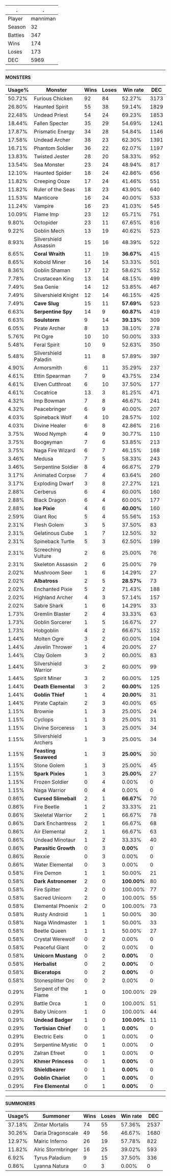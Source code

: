 .|.
|-|-
Player|manniman
Season|32
Battles|347
Wins|174
Loses|173
DEC|5969

---
**MONSTERS**

Usage%|Monster|Wins|Loses|Win rate|DEC|
-|-|-|-|-|-|
50.72%|Furious Chicken|92|84|52.27%|3173|
26.80%|Haunted Spirit|55|38|59.14%|1829|
22.48%|Undead Priest|54|24|69.23%|1853|
18.44%|Fallen Specter|35|29|54.69%|1241|
17.87%|Prismatic Energy|34|28|54.84%|1146|
17.58%|Undead Archer|38|23|62.30%|1391|
16.71%|Phantom Soldier|36|22|62.07%|1197|
13.83%|Twisted Jester|28|20|58.33%|952|
13.54%|Sea Monster|23|24|48.94%|817|
12.10%|Haunted Spider|18|24|42.86%|656|
11.82%|Creeping Ooze|17|24|41.46%|551|
11.82%|Ruler of the Seas|18|23|43.90%|640|
11.53%|Manticore|16|24|40.00%|533|
11.24%|Vampire|16|23|41.03%|545|
10.09%|Flame Imp|23|12|65.71%|751|
9.80%|Octopider|23|11|67.65%|816|
9.22%|Goblin Mech|13|19|40.62%|523|
8.93%|Silvershield Assassin|15|16|48.39%|522|
8.65%|**Coral Wraith**|11|19|**36.67%**|415|
8.65%|Kobold Miner|16|14|53.33%|501|
8.36%|Goblin Shaman|17|12|58.62%|552|
7.78%|Crustacean King|13|14|48.15%|499|
7.49%|Sea Genie|14|12|53.85%|467|
7.49%|Silvershield Knight|12|14|46.15%|425|
7.49%|**Cave Slug**|15|11|**57.69%**|523|
6.63%|**Serpentine Spy**|14|9|**60.87%**|419|
6.63%|**Soulstorm**|9|14|**39.13%**|309|
6.05%|Pirate Archer|8|13|38.10%|278|
5.76%|Pit Ogre|10|10|50.00%|333|
5.48%|Feral Spirit|10|9|52.63%|350|
5.48%|Silvershield Paladin|11|8|57.89%|397|
4.90%|Armorsmith|6|11|35.29%|237|
4.61%|Ettin Spearman|7|9|43.75%|234|
4.61%|Elven Cutthroat|6|10|37.50%|177|
4.61%|Cocatrice|13|3|81.25%|471|
4.32%|Imp Bowman|7|8|46.67%|241|
4.32%|Peacebringer|6|9|40.00%|207|
4.03%|Spineback Wolf|4|10|28.57%|102|
4.03%|Divine Healer|6|8|42.86%|216|
3.75%|Wood Nymph|4|9|30.77%|110|
3.75%|Boogeyman|7|6|53.85%|213|
3.75%|Naga Fire Wizard|6|7|46.15%|168|
3.46%|Medusa|7|5|58.33%|243|
3.46%|Serpentine Soldier|8|4|66.67%|279|
3.17%|Animated Corpse|7|4|63.64%|260|
3.17%|Exploding Dwarf|3|8|27.27%|121|
2.88%|Cerberus|6|4|60.00%|160|
2.88%|Black Dragon|6|4|60.00%|177|
2.88%|**Ice Pixie**|4|6|**40.00%**|160|
2.59%|Giant Roc|5|4|55.56%|153|
2.31%|Flesh Golem|3|5|37.50%|83|
2.31%|Gelatinous Cube|1|7|12.50%|32|
2.31%|Spineback Turtle|5|3|62.50%|199|
2.31%|Screeching Vulture|2|6|25.00%|76|
2.31%|Skeleton Assassin|2|6|25.00%|79|
2.02%|Mushroom Seer|1|6|14.29%|27|
2.02%|**Albatross**|2|5|**28.57%**|73|
2.02%|Enchanted Pixie|5|2|71.43%|188|
2.02%|Highland Archer|4|3|57.14%|157|
2.02%|Sabre Shark|1|6|14.29%|33|
1.73%|Gremlin Blaster|2|4|33.33%|63|
1.73%|Goblin Sorcerer|1|5|16.67%|27|
1.73%|Hobgoblin|4|2|66.67%|152|
1.44%|Molten Ogre|3|2|60.00%|104|
1.44%|Javelin Thrower|1|4|20.00%|27|
1.44%|Clay Golem|3|2|60.00%|83|
1.44%|Silvershield Warrior|3|2|60.00%|99|
1.44%|Spirit Miner|3|2|60.00%|125|
1.44%|**Death Elemental**|3|2|**60.00%**|125|
1.44%|**Goblin Thief**|1|4|**20.00%**|31|
1.44%|Pirate Captain|2|3|40.00%|65|
1.15%|Brownie|1|3|25.00%|24|
1.15%|Cyclops|1|3|25.00%|31|
1.15%|Divine Sorceress|1|3|25.00%|34|
1.15%|Silvershield Archers|1|3|25.00%|34|
1.15%|**Feasting Seaweed**|1|3|**25.00%**|30|
1.15%|Stone Golem|1|3|25.00%|45|
1.15%|**Spark Pixies**|1|3|**25.00%**|27|
1.15%|Frozen Soldier|0|4|0.00%|0|
1.15%|Naga Warrior|0|4|0.00%|0|
0.86%|**Cursed Slimeball**|2|1|**66.67%**|70|
0.86%|Fire Beetle|1|2|33.33%|21|
0.86%|Skeletal Warrior|2|1|66.67%|78|
0.86%|Dark Enchantress|2|1|66.67%|68|
0.86%|Air Elemental|2|1|66.67%|63|
0.86%|Undead Minotaur|1|2|33.33%|40|
0.86%|**Parasitic Growth**|0|3|**0.00%**|0|
0.86%|Rexxie|0|3|0.00%|0|
0.86%|Water Elemental|0|3|0.00%|0|
0.58%|Fire Demon|1|1|50.00%|21|
0.58%|**Dark Astronomer**|2|0|**100.00%**|80|
0.58%|Fire Spitter|2|0|100.00%|77|
0.58%|Sacred Unicorn|2|0|100.00%|55|
0.58%|Elemental Phoenix|2|0|100.00%|73|
0.58%|Rusty Android|1|1|50.00%|30|
0.58%|Naga Windmaster|1|1|50.00%|33|
0.58%|Beetle Queen|1|1|50.00%|27|
0.58%|Crystal Werewolf|0|2|0.00%|0|
0.58%|Peaceful Giant|0|2|0.00%|0|
0.58%|**Unicorn Mustang**|0|2|**0.00%**|0|
0.58%|**Herbalist**|0|2|**0.00%**|0|
0.58%|**Biceratops**|0|2|**0.00%**|0|
0.58%|Stonesplitter Orc|0|2|0.00%|0|
0.29%|Serpent of the Flame|1|0|100.00%|29|
0.29%|Battle Orca|1|0|100.00%|51|
0.29%|Baby Unicorn|1|0|100.00%|44|
0.29%|**Undead Badger**|1|0|**100.00%**|11|
0.29%|**Tortisian Chief**|0|1|**0.00%**|0|
0.29%|Electric Eels|0|1|0.00%|0|
0.29%|Serpentine Mystic|0|1|0.00%|0|
0.29%|Zalran Efreet|0|1|0.00%|0|
0.29%|**Khmer Princess**|0|1|**0.00%**|0|
0.29%|**Shieldbearer**|0|1|**0.00%**|0|
0.29%|**Goblin Chariot**|0|1|**0.00%**|0|
0.29%|**Fire Elemental**|0|1|**0.00%**|0|

---
**SUMMONERS**

Usage%|Summoner|Wins|Loses|Win rate|DEC|
-|-|-|-|-|-|
37.18%|Zintar Mortalis|74|55|57.36%|2537|
30.26%|Daria Dragonscale|49|56|46.67%|1680|
12.97%|Malric Inferno|26|19|57.78%|822|
11.82%|Alric Stormbringer|16|25|39.02%|593|
6.92%|Tyrus Paladium|9|15|37.50%|336|
0.86%|Lyanna Natura|0|3|0.00%|0|
